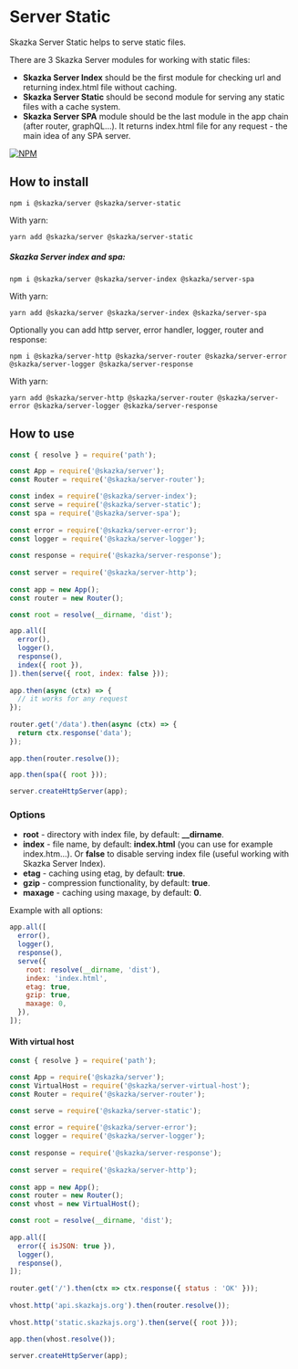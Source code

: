 # Server Static

Skazka Server Static helps to serve static files.

There are 3 Skazka Server modules for working with static files:
- **Skazka Server Index** should be the first module for checking url and returning index.html file without caching.
- **Skazka Server Static** should be second module for serving any static files with a cache system.
- **Skazka Server SPA** module should be the last module in the app chain (after router, graphQL...).
It returns index.html file for any request - the main idea of any SPA server.

[![NPM](https://nodei.co/npm/@skazka/server-static.png)](https://npmjs.org/package/@skazka/server-static)

## How to install

    npm i @skazka/server @skazka/server-static
    
With yarn:

    yarn add @skazka/server @skazka/server-static
    
##### Skazka Server index and spa:

    npm i @skazka/server @skazka/server-index @skazka/server-spa
    
With yarn:

    yarn add @skazka/server @skazka/server-index @skazka/server-spa
    
Optionally you can add http server, error handler, logger, router and response:

    npm i @skazka/server-http @skazka/server-router @skazka/server-error @skazka/server-logger @skazka/server-response
      
With yarn:

    yarn add @skazka/server-http @skazka/server-router @skazka/server-error @skazka/server-logger @skazka/server-response

## How to use

```javascript
const { resolve } = require('path');

const App = require('@skazka/server');
const Router = require('@skazka/server-router');

const index = require('@skazka/server-index');
const serve = require('@skazka/server-static');
const spa = require('@skazka/server-spa');
        
const error = require('@skazka/server-error');
const logger = require('@skazka/server-logger');
        
const response = require('@skazka/server-response');
        
const server = require('@skazka/server-http');
        
const app = new App();
const router = new Router();

const root = resolve(__dirname, 'dist');

app.all([
  error(),
  logger(),
  response(),
  index({ root }),
]).then(serve({ root, index: false }));
    
app.then(async (ctx) => {
  // it works for any request
});
    
router.get('/data').then(async (ctx) => {
  return ctx.response('data'); 
});
        
app.then(router.resolve());

app.then(spa({ root }));

server.createHttpServer(app);
```

### Options

- **root** - directory with index file, by default: **__dirname**.
- **index** - file name, by default: **index.html** (you can use for example index.htm...). Or **false** to disable serving index file (useful working with Skazka Server Index).
- **etag** - caching using etag, by default: **true**.
- **gzip** - compression functionality, by default: **true**.
- **maxage** - caching using maxage, by default: **0**.

Example with all options:

```javascript
app.all([
  error(),
  logger(),
  response(),
  serve({
    root: resolve(__dirname, 'dist'),
    index: 'index.html',
    etag: true,
    gzip: true,
    maxage: 0,
  }),
]);
```

#### With virtual host

```javascript
const { resolve } = require('path');

const App = require('@skazka/server');
const VirtualHost = require('@skazka/server-virtual-host');
const Router = require('@skazka/server-router');

const serve = require('@skazka/server-static');
        
const error = require('@skazka/server-error');
const logger = require('@skazka/server-logger');
        
const response = require('@skazka/server-response');
        
const server = require('@skazka/server-http');
        
const app = new App();
const router = new Router();
const vhost = new VirtualHost();

const root = resolve(__dirname, 'dist');
    
app.all([
  error({ isJSON: true }),
  logger(),
  response(),
]);
    
router.get('/').then(ctx => ctx.response({ status : 'OK' }));
    
vhost.http('api.skazkajs.org').then(router.resolve());
        
vhost.http('static.skazkajs.org').then(serve({ root }));

app.then(vhost.resolve());
    
server.createHttpServer(app);
```

